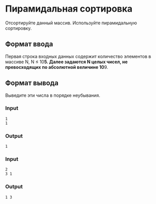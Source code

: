 # Пирамидальная сортировка
Отсортируйте данный массив. Используйте пирамидальную сортировку.

## Формат ввода
Первая строка входных данных содержит количество элементов в массиве N, N ≤ 10**5. Далее задаются N целых чисел, не превосходящих по абсолютной величине 10**9.

## Формат вывода
Выведите эти числа в порядке неубывания.

### Input
```text
1
1
```

### Output
```text
1
```

### Input
```text
2
3 1
```

### Output
```text
1 3
```